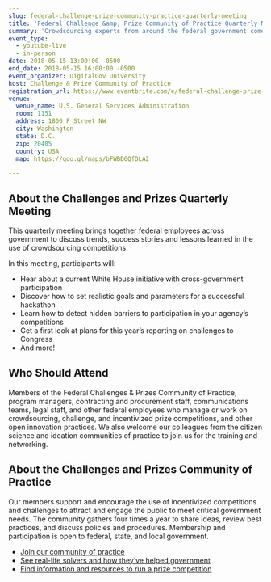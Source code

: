 ```yaml
---
slug: federal-challenge-prize-community-practice-quarterly-meeting
title: 'Federal Challenge &amp; Prize Community of Practice Quarterly Meeting'
summary: 'Crowdsourcing experts from around the federal government come together to discuss trends, success stories and lessons learned in the use of competitions.'
event_type: 
  - youtube-live
  - in-person
date: 2018-05-15 13:00:00 -0500
end_date: 2018-05-15 16:00:00 -0500
event_organizer: DigitalGov University
host: Challenge & Prize Community of Practice
registration_url: https://www.eventbrite.com/e/federal-challenge-prize-community-of-practice-quarterly-meeting-registration-45447663184
venue: 
  venue_name: U.S. General Services Administration
  room: 1151
  address: 1800 F Street NW
  city: Washington
  state: D.C.
  zip: 20405
  country: USA
  map: https://goo.gl/maps/bFWBD6QfDLA2

---
```


## About the Challenges and Prizes Quarterly Meeting

This quarterly meeting brings together federal employees across government to discuss trends, success stories and lessons learned in the use of crowdsourcing competitions.

In this meeting, participants will:

- Hear about a current White House initiative with cross-government participation
- Discover how to set realistic goals and parameters for a successful hackathon
- Learn how to detect hidden barriers to participation in your agency’s competitions
- Get a first look at plans for this year’s reporting on challenges to Congress
- And more!

## Who Should Attend  

Members of the Federal Challenges & Prizes Community of Practice, program managers, contracting and procurement staff, communications teams, legal staff, and other federal employees who manage or work on crowdsourcing, challenge, and incentivized prize competitions, and other open innovation practices. We also welcome our colleagues from the citizen science and ideation communities of practice to join us for the training and networking.


## About the Challenges and Prizes Community of Practice

Our members support and encourage the use of incentivized competitions and challenges to attract and engage the public to meet critical government needs. The community gathers four times a year to share ideas, review best practices, and discuss policies and procedures. Membership and participation is open to federal, state, and local government.

- [Join our community of practice](https://www.digitalgov.gov/communities/challenges-prizes/)
- [See real-life solvers and how they’ve helped government](https://www.challenge.gov/prizewire/)
- [Find information and resources to run a prize competition](https://www.challenge.gov/toolkit/)


